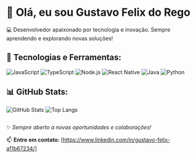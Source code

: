 # 👋 Olá, eu sou Gustavo Felix do Rego

💻 Desenvolvedor apaixonado por tecnologia e inovação. Sempre aprendendo e explorando novas soluções!

## 🚀 Tecnologias e Ferramentas:

![JavaScript](https://img.shields.io/badge/-JavaScript-F7DF1E?style=for-the-badge&logo=javascript&logoColor=black)
![TypeScript](https://img.shields.io/badge/-TypeScript-3178C6?style=for-the-badge&logo=typescript&logoColor=white)
![Node.js](https://img.shields.io/badge/-Node.js-339933?style=for-the-badge&logo=node.js&logoColor=white)
![React Native](https://img.shields.io/badge/-React%20Native-61DAFB?style=for-the-badge&logo=react&logoColor=black)
![Java](https://img.shields.io/badge/-Java-007396?style=for-the-badge&logo=java&logoColor=white)
![Python](https://img.shields.io/badge/-Python-3776AB?style=for-the-badge&logo=python&logoColor=white)

## 📊 GitHub Stats:

![GitHub Stats](https://github-readme-stats.vercel.app/api?username=FelixGustav&show_icons=true&theme=radical)
![Top Langs](https://github-readme-stats.vercel.app/api/top-langs/?username=FelixGustav&layout=compact&theme=radical)

## 



✨ _Sempre aberto a novas oportunidades e colaborações!_

📫 **Entre em contato:** [https://www.linkedin.com/in/gustavo-felix-a11b67234/]
